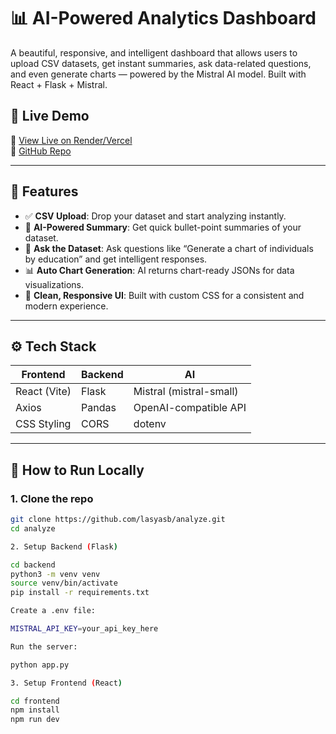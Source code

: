 # 📊 AI-Powered Analytics Dashboard

A beautiful, responsive, and intelligent dashboard that allows users to upload CSV datasets, get instant summaries, ask data-related questions, and even generate charts — powered by the Mistral AI model. Built with React + Flask + Mistral.

## 🚀 Live Demo

🔗 [View Live on Render/Vercel](https://your-live-demo-link.com)  
📁 [GitHub Repo](https://github.com/lasyasb/analyze)

---

## 🧠 Features

- ✅ **CSV Upload**: Drop your dataset and start analyzing instantly.
- 🤖 **AI-Powered Summary**: Get quick bullet-point summaries of your dataset.
- 💬 **Ask the Dataset**: Ask questions like “Generate a chart of individuals by education” and get intelligent responses.
- 📊 **Auto Chart Generation**: AI returns chart-ready JSONs for data visualizations.
- 🎨 **Clean, Responsive UI**: Built with custom CSS for a consistent and modern experience.

---

## ⚙️ Tech Stack

| Frontend | Backend | AI |
|----------|---------|----|
| React (Vite) | Flask | Mistral (mistral-small) |
| Axios | Pandas | OpenAI-compatible API |
| CSS Styling | CORS | dotenv |

---

## 🧪 How to Run Locally

### 1. Clone the repo
```bash
git clone https://github.com/lasyasb/analyze.git
cd analyze

2. Setup Backend (Flask)

cd backend
python3 -m venv venv
source venv/bin/activate
pip install -r requirements.txt

Create a .env file:

MISTRAL_API_KEY=your_api_key_here

Run the server:

python app.py

3. Setup Frontend (React)

cd frontend
npm install
npm run dev
